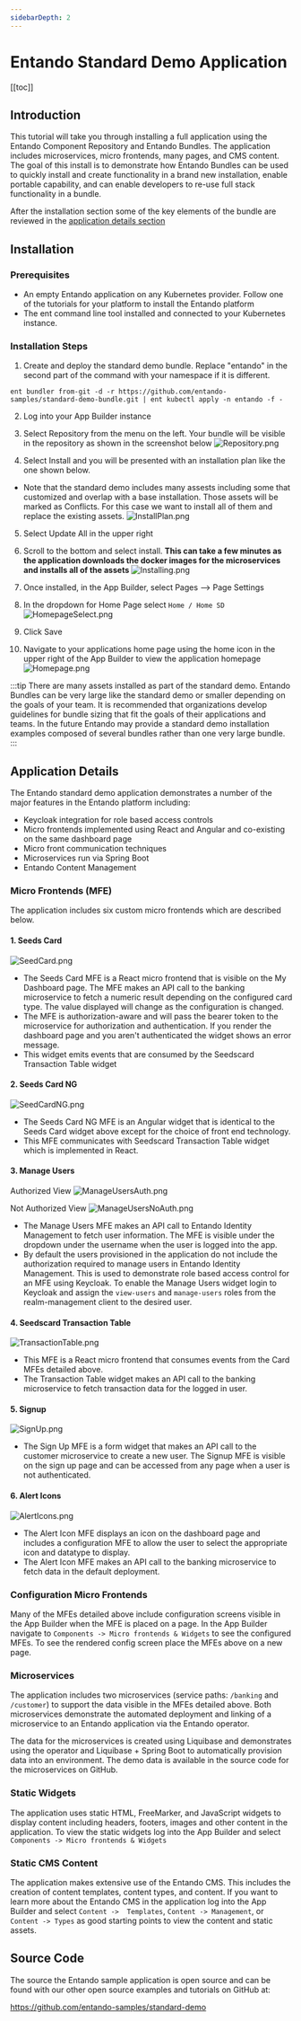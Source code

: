 ```yaml
---
sidebarDepth: 2
---
```


# Entando Standard Demo Application

[[toc]]

## Introduction
This tutorial will take you through installing a full application using the Entando Component Repository and Entando Bundles. The application includes microservices, micro frontends, many pages, and CMS content. The goal of this install is to demonstrate how Entando Bundles can be used to quickly install and create functionality in a brand new installation, enable portable capability, and can enable developers to re-use full stack functionality in a bundle.

After the installation section some of the key elements of the bundle are reviewed in the [application details section](#application-details)

## Installation

### Prerequisites
  - An empty Entando application on any Kubernetes provider. Follow one of the tutorials for your platform to install the Entando platform
  - The ent command line tool installed and connected to your Kubernetes instance.

### Installation Steps

1. Create and deploy the standard demo bundle. Replace "entando" in the second part of the command with your namespace if it is different.

```
ent bundler from-git -d -r https://github.com/entando-samples/standard-demo-bundle.git | ent kubectl apply -n entando -f -
```

2. Log into your App Builder instance

3. Select Repository from the menu on the left. Your bundle will be visible in the repository as shown in the screenshot below
![Repository.png](./images/Repository.png)

4. Select Install and you will be presented with an installation plan like the one shown below.
  - Note that the standard demo includes many assests including some that customized and overlap with a base installation. Those assets will be marked as Conflicts. For this case we want to install all of them and replace the existing assets.
![InstallPlan.png](./images/InstallPlan.png)

5. Select Update All in the upper right

6. Scroll to the bottom and select install. __This can take a few minutes as the application downloads the docker images for the microservices and installs all of the assets__
![Installing.png](./images/Installing.png)

7. Once installed, in the App Builder, select Pages --> Page Settings

8. In the dropdown for Home Page select `Home / Home SD`
![HomepageSelect.png](./images/HomepageSelect.png)
9. Click Save

10. Navigate to your applications home page using the home icon in the upper right of the App Builder to view the application homepage
![Homepage.png](./images/Homepage.png)



:::tip
There are many assets installed as part of the standard demo. Entando Bundles can be very large like the standard demo or smaller depending on the goals of your team. It is recommended that organizations develop guidelines for bundle sizing that fit the goals of their applications and teams. In the future Entando may provide a standard demo installation examples composed of several bundles rather than one very large bundle.
:::


## Application Details

The Entando standard demo application demonstrates a number of the major features in the Entando platform including:
 * Keycloak integration for role based access controls
 * Micro frontends implemented using React and Angular and co-existing on the same dashboard page
 * Micro front communication techniques
 * Microservices run via Spring Boot
 * Entando Content Management

### Micro Frontends (MFE)

The application includes six custom micro frontends which are described below.

#### 1. Seeds Card

![SeedCard.png](./images/SeedCard.png)

  - The Seeds Card MFE is a React micro frontend that is visible on the My Dashboard page. The MFE makes an API call to the banking microservice to fetch a numeric result depending on the configured card type. The value displayed will change as the configuration is changed.
  - The MFE is authorization-aware and will pass the bearer token to the microservice for authorization and authentication. If you render the dashboard page and you aren't authenticated the widget shows an error message.
  - This widget emits events that are consumed by the Seedscard Transaction Table widget

#### 2. Seeds Card NG

![SeedCardNG.png](./images/SeedCardNG.png)

  - The Seeds Card NG MFE is an Angular widget that is identical to the Seeds Card widget above except for the choice of front end technology.
  - This MFE communicates with Seedscard Transaction Table widget which is implemented in React.

#### 3. Manage Users

Authorized View
![ManageUsersAuth.png](./images/ManageUsersAuth.png)

Not Authorized View
![ManageUsersNoAuth.png](./images/ManageUsersNoAuth.png)


  - The Manage Users MFE makes an API call to Entando Identity Management to fetch user information. The MFE is visible under the dropdown under the username when the user is logged into the app.
  - By default the users provisioned in the application do not include the authorization required to manage users in Entando Identity Management. This is used to demonstrate role based access control for an MFE using Keycloak. To enable the Manage Users widget login to Keycloak and assign the `view-users` and `manage-users` roles from the realm-management client to the desired user.

#### 4. Seedscard Transaction Table

![TransactionTable.png](./images/TransactionTable.png)

  - This MFE is a React micro frontend that consumes events from the Card MFEs detailed above.
  - The Transaction Table widget makes an API call to the banking microservice to fetch transaction data for the logged in user.

#### 5. Signup

![SignUp.png](./images/SignUp.png)

  - The Sign Up MFE is a form widget that makes an API call to the customer microservice to create a new user. The Signup MFE is visible on the sign up page and can be accessed from any page when a user is not authenticated.

#### 6. Alert Icons

![AlertIcons.png](./images/AlertIcons.png)

  - The Alert Icon MFE displays an icon on the dashboard page and includes a configuration MFE to allow the user to select the appropriate icon and datatype to display.
  - The Alert Icon MFE makes an API call to the banking microservice to fetch data in the default deployment.  

### Configuration Micro Frontends

Many of the MFEs detailed above include configuration screens visible in the App Builder when the MFE is placed on a page. In the App Builder navigate to `Components -> Micro frontends & Widgets` to see the configured MFEs. To see the rendered config screen place the MFEs above on a new page.

### Microservices

The application includes two microservices (service paths: `/banking` and `/customer`) to support the data visible in the MFEs detailed above. Both microservices demonstrate the automated deployment and linking of a microservice to an Entando application via the Entando operator.

The data for the microservices is created using Liquibase and demonstrates using the operator and Liquibase + Spring Boot to automatically provision data into an environment. The demo data is available in the source code for the microservices on GitHub.

### Static Widgets

The application uses static HTML, FreeMarker, and JavaScript widgets to display content including headers, footers, images and other content in the application. To view the static widgets log into the App Builder and select `Components -> Micro frontends & Widgets`

### Static CMS Content

The application makes extensive use of the Entando CMS. This includes the creation of content templates, content types, and content. If you want to learn more about the Entando CMS in the application log into the App Builder and select `Content ->  Templates`, `Content -> Management`, or `Content -> Types` as good starting points to view the content and static assets.



## Source Code
The source the Entando sample application is open source and can be found with our other open source examples and tutorials on GitHub at:

<https://github.com/entando-samples/standard-demo>
